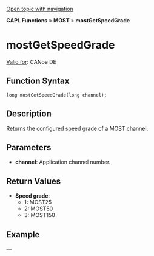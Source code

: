 [Open topic with navigation](../../../../../CANoeDEFamily.htm#Topics/CAPLFunctions/MOST/Functions/CAPLfunctionMOSTGetSpeedGrade.md)

**CAPL Functions** » **MOST** » **mostGetSpeedGrade**

# mostGetSpeedGrade

[Valid for](../../../Shared/FeatureAvailability.md): CANoe DE

## Function Syntax

```
long mostGetSpeedGrade(long channel);
```

## Description

Returns the configured speed grade of a MOST channel.

## Parameters

- **channel**: Application channel number.

## Return Values

- **Speed grade**:
  - 1: MOST25
  - 2: MOST50
  - 3: MOST150

## Example

—
